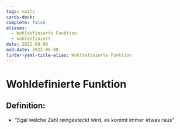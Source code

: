 ```yaml
---
tags: maths 
cards-deck: 
complete: false
aliases:
  - Wohldefinierte Funktion
  - wohldefiniert
date: 2022-08-08
mod-date: 2022-08-08
linter-yaml-title-alias: Wohldefinierte Funktion
---
```


# Wohldefinierte Funktion

## Definition:
- "Egal welche Zahl reingesteckt wird, es kommt immer etwas raus"
